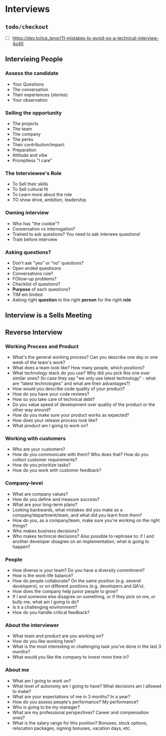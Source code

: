 # Interviews


## `todo/checkout`

* [ ] https://dev.to/ice_lenor/11-mistakes-to-avoid-on-a-technical-interview-4o40

## Intervieing People

### Assess the candidate

- Your Questions
- The conversation
- Their experiences (stories)
- Your observation

### Selling the opportunity

- The projects
- The team
- The company
- The perks
- Their contribution/impact 
- Preparation
- Attitude and vibe
- Promptless "I care"

### The Interviewee's Role 

- To Sell their skills
- To Sell cultural fit
- To Learn more about the role
- TO show drive, ambition, leadership

### Owning interview

- Who has "the cookie"?
- Conversation vs interrogation?
- Trained to ask questions? You need to ask interwee questions!
- Train before interview

### Asking questions?

- Don't ask "yes" or "no" questions?
- Open ended questisons
- Conversations rule?
- FOllow-up problems?
- Checklist of questions?
- __Purpose__ of each questions?
- TIM ein limited
- Asking right __question__ to the right __person__ for the right __role__

## Interview is a Sells Meeting

## Reverse Interview

###  Working Process and Product

* What's the general working process? Can you describe one day or one week of the team's work?
* What does a team look like? How many people, which positions?
* What technology stack do you use? Why did you pick this one over similar ones? (In case they say "we only use latest technology" - what are "latest technologies" and what are their advantages?)
* How would you describe code quality of your product?
* How do you have your code reviews?
* How so you take care of technical debt?
* Do you value speed of development over quality of the product or the other way around?
* How do you make sure your product works as expected?
* How does your release process look like?
* What product am I going to work on?

### Working with customers

* Who are your customers?
* How do you communicate with them? Who does that? How do you collect customer requirements?
* How do you prioritize tasks?
* How do you work with customer feedback?

### Company-level

* What are company values?
* How do you define and measure success?
* What are your long-term plans?
* Looking backwards, what mistakes did you make as a company/department/team, and what did you learn from them?
* How do you, as a company/team, make sure you're working on the right things?
* Who makes business decisions?
* Who makes technical decisions?  Also possible to rephrase to: if I and another developer disagree on an implementation, what is going to happen?

### People

* How diverse is your team? Do you have a diversity commitment?
* How is the work-life balance?
* How do people collaborate? On the same position (e.g. several developers), or on different positions (e.g. developers and QA's).
* How does the company help junior people to grow?
* If I and someone else disagree on something, or if they pick on me, or bully me, what am I going to do?
* Is it a challenging environment?
* How do you handle critical feedback?

### About the interviewer

* What team and product are you working on?
* How do you like working here?
* What is the most interesting or challenging task you've done in the last 3 months?
* What would you like the company to invest more time in?

### About me

* What am I going to work on?
* What level of autonomy am I going to have? What decisions am I allowed to make?
* What are your expectations of me in 3 months? In a year?
* How do you assess people's performance? My performance?
* Who is going to be my manager?
* What are my professional perspectives? Career and compensation ones?
* What is the salary range for this position? Bonuses, stock options, relocation packages, signing bonuses, vacation days, etc.